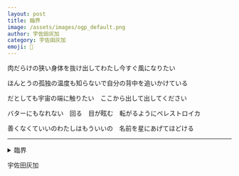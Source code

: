 ```yaml
---
layout: post
title: 臨界
image: /assets/images/ogp_default.png
author: 宇佐田灰加
category: 宇佐田灰加
emoji: 🐰
---
```


<div class="tanka-area"><div class="tanka">
<p>肉だらけの狭い身体を抜け出してわたし今すぐ風になりたい</p>
<p>ほんとうの孤独の温度も知らないで自分の背中を追いかけている</p>
<p>だとしても宇宙の端に触りたい　ここから出して出してください</p>
<p>バターにもなれない　回る　目が眩む　転がるようにペレストロイカ</p>
<p>善くなくていいのわたしはもういいの　名前を星にあげてほどける</p></div></div>

---

<details><summary>臨界</summary>
肉だらけの狭い身体を抜け出してわたし今すぐ風になりたい<br />ほんとうの孤独の温度も知らないで自分の背中を追いかけている<br />だとしても宇宙の端に触りたい　ここから出して出してください<br />バターにもなれない　回る　目が眩む　転がるようにペレストロイカ<br />善くなくていいのわたしはもういいの　名前を星にあげてほどける<br />
</details>

宇佐田灰加
